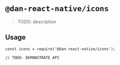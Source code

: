 # `@dan-react-native/icons`

> TODO: description

## Usage

```
const icons = require('@dan-react-native/icons');

// TODO: DEMONSTRATE API
```
